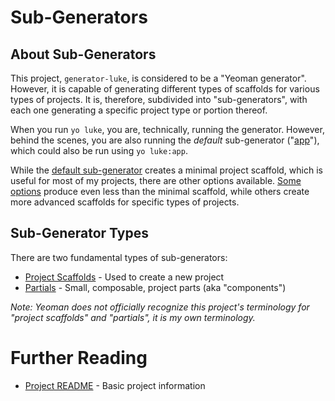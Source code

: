 # Sub-Generators

## About Sub-Generators

This project, `generator-luke`, is considered to be a "Yeoman generator".
However, it is capable of generating different types of scaffolds for various
types of projects.  It is, therefore, subdivided into "sub-generators", with
each one generating a specific project type or portion thereof.

When you run `yo luke`, you are, technically, running the generator.  However,
behind the scenes, you are also running the _default_ sub-generator
("[app](project-scaffolds/app.md)"), which could also be run using `yo luke:app`.

While the [default sub-generator](project-scaffolds/app.md) creates a minimal
project scaffold, which is useful for most of my projects, there are other
options available.  [Some options](partials.md) produce even less than the
minimal scaffold, while others create more advanced scaffolds for specific types
of projects.

## Sub-Generator Types

There are two fundamental types of sub-generators:

* [Project Scaffolds](project-scaffolds.md) - Used to create a new project
* [Partials](partials.md) - Small, composable, project parts (aka "components")

_Note: Yeoman does not officially recognize this project's terminology for
"project scaffolds" and "partials", it is my own terminology._

# Further Reading

* [Project README](../README.md) - Basic project information